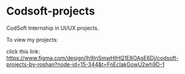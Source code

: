 # Codsoft-projects
CodSoft Internship in UI/UX projects.

To view my projects: 

click this link: https://www.figma.com/design/lh9InSmwHtHQ1E8OAgE6Dj/codsoft-projects-by-roshan?node-id=15-344&t=FnEcIakGowU2wh9D-1
